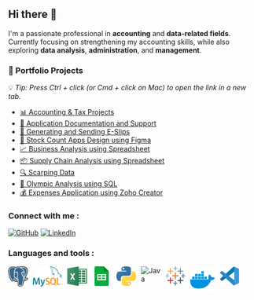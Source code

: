 ## Hi there 👋
I'm a passionate professional in **accounting** and **data-related fields**.
Currently focusing on strengthening my accounting skills, while also exploring **data analysis**, **administration**, and **management**.


### 📂 Portfolio Projects

💡 *Tip: Press Ctrl + click (or Cmd + click on Mac) to open the link in a new tab.*

- [📊 Accounting & Tax Projects](https://github.com/ninanina19/Akuntansi-Tax-Portofolio/blob/main/README.md)
- [📝 Application Documentation and Support](https://github.com/ninanina19/Administrative-Works/tree/main)
- [📩 Generating and Sending E-Slips](https://github.com/ninanina19/Administrative-Works/blob/main/Generating%20and%20Sending%20E-Slips.md)
- [📱 Stock Count Apps Design using Figma](https://www.figma.com/proto/0VXNZkE41Earup7QaerqTd/App_02?node-id=29-509&t=lMh6zM6dH8oWlIK2-1&scaling=scale-down&page-id=5%3A2&starting-point-node-id=29%3A509) 
- [📈 Business Analysis using Spreadsheet](https://github.com/ninanina19/Business-Analysis-using-Spreadsheet-Basics-1)
- [📦 Supply Chain Analysis using Spreadsheet](https://github.com/ninanina19/Supply-Chain-Analysis-using-Spreadsheet/blob/main/README.md)
- [🔍 Scarping Data](https://github.com/ninanina19/Scraping-Data/tree/main)
- [🏅 Olympic Analysis using SQL](https://github.com/ninanina19/Olympic-Analysis-Project-03)
- [💰 Expenses Application using Zoho Creator](https://github.com/ninanina19/Expense-App-Project-04)


### Connect with me : 
[![GitHub](https://img.shields.io/badge/github-%23121011.svg?style=for-the-badge&logo=github&logoColor=white)](https://github.com/ninanina19)
[![LinkedIn](https://img.shields.io/badge/linkedin-%230077B5.svg?style=for-the-badge&logo=linkedin&logoColor=white)](https://www.linkedin.com/in/thahera-yudnina-allim/)
<!-- ![Gmail](https://img.shields.io/badge/Gmail-D14836?style=for-the-badge&logo=gmail&logoColor=white) -->


### Languages and tools :
<a href="https://www.postgresql.org/" target="_blank">
    <img align="left" alt="Java" width="40px" style="padding-right:10px;" src="https://github.com/ninanina19/ninanina19/blob/main/images/postgresql.svg" href="https://www.postgresql.org/" />
</a>

<a href="https://www.mysql.com/downloads/" target="_blank">
    <img align="left" alt="Java" width="60px" style="padding-right:10px;" src="https://github.com/ninanina19/ninanina19/blob/main/images/mysql-logo.svg" />
</a> 

<a href="https://www.microsoft.com/" target="_blank">
    <img align="left" alt="Java" width="40px" style="padding-right:10px;" src="https://github.com/ninanina19/ninanina19/blob/main/images/logo.png" />
</a> 

<a href="https://google.com/" target="_blank">
    <img align="left" alt="Java" width="40px" style="padding-right:10px;" src="https://github.com/ninanina19/ninanina19/blob/main/images/google-sheets.png" />
</a> 

<a href="https://www.python.org/" target="_blank">
    <img align="left" alt="Java" width="40px" style="padding-right:10px;" src="https://github.com/ninanina19/ninanina19/blob/main/images/python-5.svg" />
</a> 

<a href="https://www.microsoft.com/id-id/download/details.aspx?id=58494" target="_blank">
    <img align="left" alt="Java" width="40px" style="padding-right:10px;" src="https://github.com/microsoft/PowerBI-Icons/blob/main/SVG/Power-BI.svg" />
</a> 

<a href="https://public.tableau.com/app/discover" target="_blank">
    <img align="left" alt="Java" width="40px" style="padding-right:10px;" src="https://github.com/ninanina19/ninanina19/blob/main/images/tableau-software.svg" />
</a> 

<a href="https://www.docker.com/" target="_blank">
    <img align="left" alt="Java" width="50px" style="padding-right:10px;" src="https://github.com/ninanina19/ninanina19/blob/main/images/docker-4.svg" />
</a> 

<a href="https://code.visualstudio.com/" target="_blank">
    <img align="left" alt="Java" width="40px" style="padding-right:10px;" src="https://github.com/ninanina19/ninanina19/blob/main/images/visual-studio-code-1.svg" />
</a> 













